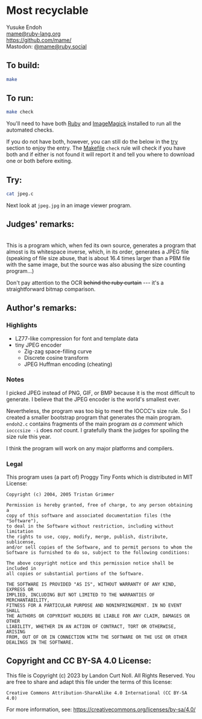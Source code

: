 # Most recyclable

Yusuke Endoh\
<mame@ruby-lang.org>\
<https://github.com/mame/>\
Mastodon: [@mame@ruby.social](https://ruby.social/@mame)

## To build:

```sh
make
```

## To run:

```sh
make check
```

You'll need to have both [Ruby](https://www.ruby-lang.org) and
[ImageMagick](https://imagemagick.org/) installed to run all the automated
checks.

If you do not have both, however, you can still do the below in the [try](#try)
section to enjoy the entry. The [Makefile](Makefile) `check` rule will check if
you have both and if either is not found it will report it and tell you where to
download one or both before exiting.

## Try:

```sh
cat jpeg.c
```

Next look at `jpeg.jpg` in an image viewer program.

## Judges' remarks:
\
This is a program which, when fed its own source, generates a program that
almost is its whitespace inverse, which, in its order, generates a JPEG file
(speaking of file size abuse, that is about 16.4 times larger than a PBM file
with the same image, but the source was also abusing the size counting
program...)

Don't pay attention to the OCR ~~behind the ruby curtain~~ --- it's a
straightforward bitmap comparison.

## Author's remarks:

### Highlights

* LZ77-like compression for font and template data
* tiny JPEG encoder
  * Zig-zag space-filling curve
  * Discrete cosine transform
  * JPEG Huffman encoding (cheating)

### Notes

I picked JPEG instead of PNG, GIF, or BMP
because it is the most difficult to generate.
I believe that the JPEG encoder is the world's smallest ever.

Nevertheless, the program was too big to meet the IOCCC's size rule.  So I
created a smaller bootstrap program that generates the main program.  `endoh2.c`
contains fragments of the main program *as a comment* which `iocccsize -i` does
*not* count.  I gratefully thank the judges for spoiling the size rule this
year.

I think the program will work on any major platforms and compilers.

### Legal

This program uses (a part of) Proggy Tiny Fonts
which is distributed in MIT License:

```
Copyright (c) 2004, 2005 Tristan Grimmer

Permission is hereby granted, free of charge, to any person obtaining a
copy of this software and associated documentation files (the "Software"),
to deal in the Software without restriction, including without limitation
the rights to use, copy, modify, merge, publish, distribute, sublicense,
and/or sell copies of the Software, and to permit persons to whom the
Software is furnished to do so, subject to the following conditions:

The above copyright notice and this permission notice shall be included in
all copies or substantial portions of the Software.

THE SOFTWARE IS PROVIDED "AS IS", WITHOUT WARRANTY OF ANY KIND, EXPRESS OR
IMPLIED, INCLUDING BUT NOT LIMITED TO THE WARRANTIES OF MERCHANTABILITY,
FITNESS FOR A PARTICULAR PURPOSE AND NONINFRINGEMENT. IN NO EVENT SHALL
THE AUTHORS OR COPYRIGHT HOLDERS BE LIABLE FOR ANY CLAIM, DAMAGES OR OTHER
LIABILITY, WHETHER IN AN ACTION OF CONTRACT, TORT OR OTHERWISE, ARISING
FROM, OUT OF OR IN CONNECTION WITH THE SOFTWARE OR THE USE OR OTHER
DEALINGS IN THE SOFTWARE.
```

## Copyright and CC BY-SA 4.0 License:

This file is Copyright (c) 2023 by Landon Curt Noll.  All Rights Reserved.
You are free to share and adapt this file under the terms of this license:

    Creative Commons Attribution-ShareAlike 4.0 International (CC BY-SA 4.0)

For more information, see: https://creativecommons.org/licenses/by-sa/4.0/
